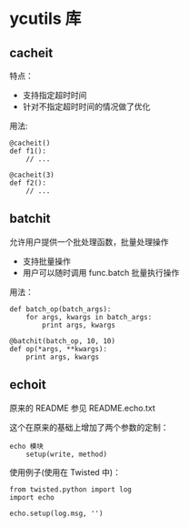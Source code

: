 # ycutils 库 #

## cacheit ##

特点：

 * 支持指定超时时间
 * 针对不指定超时时间的情况做了优化

用法:

    @cacheit()
    def f1():
        // ...

    @cacheit(3)
    def f2():
        // ...

## batchit ##

允许用户提供一个批处理函数，批量处理操作

* 支持批量操作
* 用户可以随时调用 func.batch 批量执行操作

用法：

    def batch_op(batch_args):
        for args, kwargs in batch_args:
            print args, kwargs

    @batchit(batch_op, 10, 10)
    def op(*args, **kwargs):
        print args, kwargs

## echoit ##

原来的 README 参见 README.echo.txt

这个在原来的基础上增加了两个参数的定制：

    echo 模块
        setup(write, method)

使用例子(使用在 Twisted 中)：

    from twisted.python import log
	import echo
	
	echo.setup(log.msg, '')
